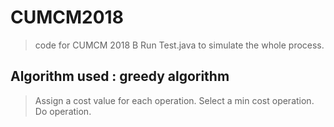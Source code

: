 # CUMCM2018
> code for CUMCM 2018 B
> Run Test.java to simulate the whole process.  

## Algorithm used : greedy algorithm
> Assign a cost value for each operation.
> Select a min cost operation.
> Do operation.


